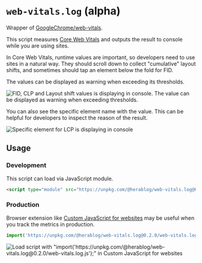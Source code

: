 # `web-vitals.log` (alpha)
Wrapper of [GoogleChrome/web-vitals](https://github.com/GoogleChrome/web-vitals).

This script measures [Core Web Vitals](https://web.dev/vitals/) and outputs the result to console while you are using sites.

In Core Web Vitals, runtime values are important, so developers need to use sites in a natural way. They should scroll down to collect "cumulative" layout shifts, and sometimes should tap an element below the fold for FID.

The values can be displayed as warning when exceeding its thresholds.

![FID, CLP and Layout shift values is displaying in console. The value can be displayed as warning when exceeding thresholds.](https://github.com/herablog/web-vitals.log/raw/main/screenshots/logs.png)

You can also see the specific element name with the value. This can be helpful for developers to inspect the reason of the result.

![Specific element for LCP is displaying in console](https://github.com/herablog/web-vitals.log/raw/main/screenshots/element.png)

## Usage

### Development
This script can load via JavaScript module. 

```html
<script type="module" src="https://unpkg.com/@herablog/web-vitals.log@0.2.0/web-vitals.log.js"></script>
```

### Production
Browser extension like [Custom JavaScript for websites](https://chrome.google.com/webstore/detail/custom-javascript-for-web/poakhlngfciodnhlhhgnaaelnpjljija) may be useful when you track the metrics in production.

```JavaScript
import('https://unpkg.com/@herablog/web-vitals.log@0.2.0/web-vitals.log.js');
```

![Load script with "import('https://unpkg.com/@herablog/web-vitals.log@0.2.0/web-vitals.log.js');" in Custom JavaScript for websites](https://github.com/herablog/web-vitals.log/raw/main/screenshots/extension.png)
